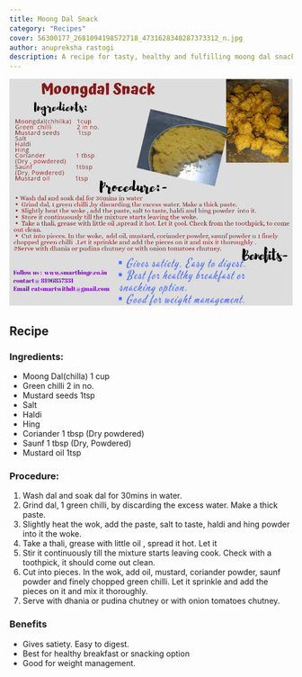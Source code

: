 ```yaml
---
title: Moong Dal Snack
category: "Recipes"
cover: 56300177_2681094198572718_4731628340287373312_n.jpg
author: anupreksha rastogi
description: A recipe for tasty, healthy and fulfilling moong dal snack to binge upon.
---
```


![recipe of moong dal snacks](./56300177_2681094198572718_4731628340287373312_n.jpg)

## Recipe

### Ingredients:

- Moong Dal(chilla) 1 cup
- Green chilli 2 in no.
- Mustard seeds 1tsp
- Salt
- Haldi
- Hing
- Coriander 1 tbsp (Dry powdered)
- Saunf 1 tbsp (Dry, Powdered)
- Mustard oil 1tsp

### Procedure:

1.  Wash dal and soak dal for 30mins in water.
2.  Grind dal, 1 green chilli, by discarding the excess water. Make a thick paste.
3.  Slightly heat the wok, add the paste, salt to taste, haldi and hing powder into it
    the woke.
4.  Take a thali, grease with little oil , spread it hot. Let it
5.  Stir it continuously till the mixture starts leaving cook. Check with a toothpick, it should come out clean.
6.  Cut into pieces. In the wok, add oil, mustard, coriander powder, saunf powder and finely chopped green chilli. Let it sprinkle and add the pieces on it and mix it thoroughly.
7.  Serve with dhania or pudina chutney or with onion tomatoes chutney.

### Benefits

- Gives satiety. Easy to digest.
- Best for healthy breakfast or snacking option
- Good for weight management.
